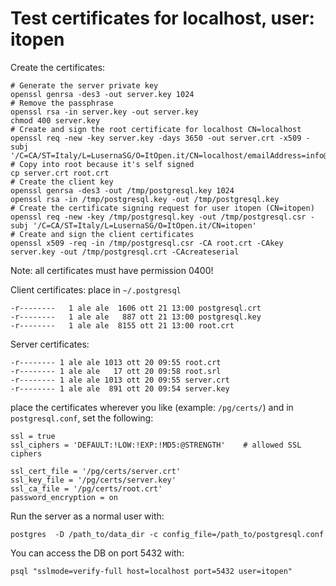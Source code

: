 
# Test certificates for localhost, user: itopen

Create the certificates:

    # Generate the server private key
    openssl genrsa -des3 -out server.key 1024
    # Remove the passphrase
    openssl rsa -in server.key -out server.key
    chmod 400 server.key
    # Create and sign the root certificate for localhost CN=localhost
    openssl req -new -key server.key -days 3650 -out server.crt -x509 -subj '/C=CA/ST=Italy/L=LusernaSG/O=ItOpen.it/CN=localhost/emailAddress=info@itopen.it'
    # Copy into root because it's self signed
    cp server.crt root.crt
    # Create the client key
    openssl genrsa -des3 -out /tmp/postgresql.key 1024
    openssl rsa -in /tmp/postgresql.key -out /tmp/postgresql.key
    # Create the certificate signing request for user itopen (CN=itopen)
    openssl req -new -key /tmp/postgresql.key -out /tmp/postgresql.csr -subj '/C=CA/ST=Italy/L=LusernaSG/O=ItOpen.it/CN=itopen'
    # Create and sign the client certificates
    openssl x509 -req -in /tmp/postgresql.csr -CA root.crt -CAkey server.key -out /tmp/postgresql.crt -CAcreateserial


Note: all certificates must have permission 0400!

Client certificates: place in `~/.postgresql`

    -r--------   1 ale ale  1606 ott 21 13:00 postgresql.crt
    -r--------   1 ale ale   887 ott 21 13:00 postgresql.key
    -r--------   1 ale ale  8155 ott 21 13:00 root.crt

Server certificates:

    -r-------- 1 ale ale 1013 ott 20 09:55 root.crt
    -r-------- 1 ale ale   17 ott 20 09:58 root.srl
    -r-------- 1 ale ale 1013 ott 20 09:55 server.crt
    -r-------- 1 ale ale  891 ott 20 09:54 server.key


place the certificates wherever you like (example: `/pg/certs/`)
and in `postgresql.conf`, set the following:

    ssl = true
    ssl_ciphers = 'DEFAULT:!LOW:!EXP:!MD5:@STRENGTH'    # allowed SSL ciphers

    ssl_cert_file = '/pg/certs/server.crt'
    ssl_key_file = '/pg/certs/server.key'
    ssl_ca_file = '/pg/certs/root.crt'
    password_encryption = on

Run the server as a normal user with:

    postgres  -D /path_to/data_dir -c config_file=/path_to/postgresql.conf

You can access the DB on port 5432 with:

    psql "sslmode=verify-full host=localhost port=5432 user=itopen"
